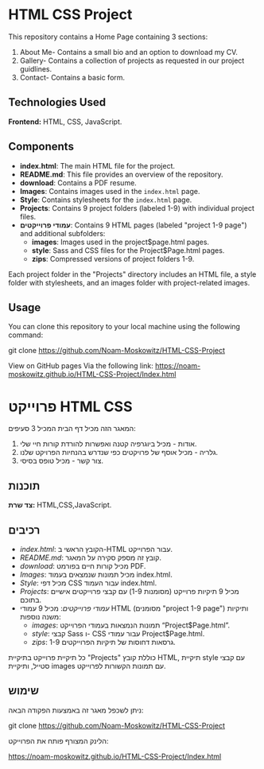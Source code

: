# HTML CSS Project

This repository contains a Home Page containing 3 sections:
1. About Me- Contains a small bio and an option to download my CV.
2. Gallery- Contains a collection of projects as requested in our project guidlines.
3. Contact- Contains a basic form.

## Technologies Used

**Frontend:** HTML, CSS, JavaScript.

## Components

- **index.html**: The main HTML file for the project.
- **README.md**: This file provides an overview of the repository.
- **download**: Contains a PDF resume.
- **Images**: Contains images used in the `index.html` page.
- **Style**: Contains stylesheets for the `index.html` page.
- **Projects**: Contains 9 project folders (labeled 1-9) with individual project files.
- **עמודי פרוייקטים**: Contains 9 HTML pages (labeled "project 1-9 page") and additional subfolders:
   - **images**: Images used in the project$page.html pages.
   - **style**: Sass and CSS files for the Project$Page.html pages.
   - **zips**: Compressed versions of project folders 1-9.

Each project folder in the "Projects" directory includes an HTML file, a style folder with stylesheets, and an images folder with project-related images.

## Usage

You can clone this repository to your local machine using the following command:

git clone https://github.com/Noam-Moskowitz/HTML-CSS-Project

View on GitHub pages Via the following link:
https://noam-moskowitz.github.io/HTML-CSS-Project/Index.html



# פרוייקט HTML CSS


המאגר הזה מכיל דף הבית המכיל 3 סעיפים:
1. אודות - מכיל ביוגרפיה קטנה ואפשרות להורדת קורות חיי שלי.
2. גלריה - מכיל אוסף של פרויקטים כפי שנדרש בהנחיות הפרויקט שלנו.
3. צור קשר - מכיל טופס בסיסי.

## תוכנות
**צד שרת:** HTML,CSS,JavaScript. 

## רכיבים

- *index.html*: הקובץ הראשי ב-HTML עבור הפרוייקט.
- *README.md*: קובץ זה מספק סקירה על המאגר.
- *download*: מכיל קורות חיים בפורמט PDF.
- *Images*: מכיל תמונות שנמצאים בעמוד index.html.
- *Style*: מכיל דפי CSS עבור העמוד index.html.
- *Projects*: מכיל 9 תיקיות פרוייקט (מסומנות 1-9) עם קבצי פרוייקטים אישיים בתוכם.
- *עמודי פרוייקטים*: מכיל 9 עמודי HTML (מסומנים "project 1-9 page") ותיקיות משנה נוספות:
   - *images*: תמונות הנמצאות בעמודי הפרוייקט “Project$Page.html”.
   - *style*: קבצי Sass ו- CSS עבור עמודי Project$Page.html.
   - *zips*: גרסאות דחוסות של תיקיות הפרוייקטים 1-9.

כל תיקיית פרוייקט בתיקיית "Projects" כוללת קובץ HTML, תיקיית style עם קבצי סטייל, ותיקיית images עם תמונות הקשורות לפרוייקט.

## שימוש

ניתן לשכפל מאגר זה באמצעות הפקודה הבאה:


git clone https://github.com/Noam-Moskowitz/HTML-CSS-Project
 
הלינק המצורף פותח את הפרוייקט:

https://noam-moskowitz.github.io/HTML-CSS-Project/Index.html
